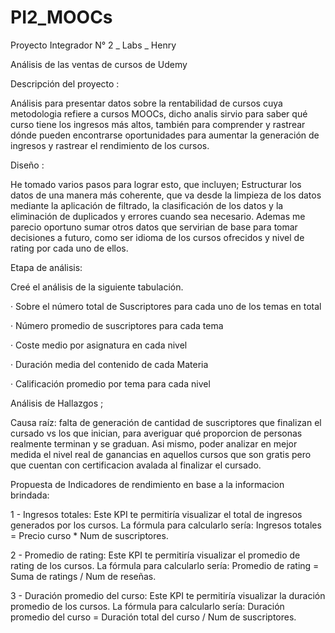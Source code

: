 # PI2_MOOCs
Proyecto Integrador N° 2 _ Labs _ Henry 

Análisis de las ventas de cursos de Udemy 

Descripción del proyecto :

Análisis para presentar datos sobre la rentabilidad de cursos cuya metodologia refiere a cursos MOOCs, dicho analis sirvio para saber qué curso tiene los ingresos más altos, también para comprender y rastrear dónde pueden encontrarse oportunidades para aumentar la generación de ingresos y rastrear el rendimiento de los cursos.

Diseño :

He tomado varios pasos para lograr esto, que incluyen; Estructurar los datos de una manera más coherente, que va desde la limpieza de los datos mediante la aplicación de filtrado, la clasificación de los datos y la eliminación de duplicados y errores cuando sea necesario. Ademas me parecio oportuno sumar otros datos que servirian de base para tomar decisiones a futuro, como ser idioma de los cursos ofrecidos y nivel de rating por cada uno de ellos. 

Etapa de análisis:

Creé el análisis de la siguiente tabulación.

· Sobre el número total de Suscriptores para cada uno de los temas en total

· Número promedio de suscriptores para cada tema

· Coste medio por asignatura en cada nivel

· Duración media del contenido de cada Materia

· Calificación promedio por tema para cada nivel

Análisis de Hallazgos ;

Causa raíz: falta de generación de cantidad de suscriptores que finalizan el cursado vs los que inician, para averiguar qué proporcion de personas realmente terminan y se graduan. Asi mismo, poder analizar en mejor medida el nivel real de ganancias en aquellos cursos que son gratis pero que cuentan con certificacion avalada al finalizar el cursado. 

Propuesta de Indicadores de rendimiento en base a la informacion brindada: 

1 - Ingresos totales: Este KPI te permitiría visualizar el total de ingresos generados por los cursos. La fórmula para calcularlo sería: Ingresos totales = Precio curso * Num de suscriptores.

2 - Promedio de rating: Este KPI te permitiría visualizar el promedio de rating de los cursos. La fórmula para calcularlo sería: Promedio de rating = Suma de ratings / Num de reseñas.

3 - Duración promedio del curso: Este KPI te permitiría visualizar la duración promedio de los cursos. La fórmula para calcularlo sería: Duración promedio del curso = Duración total del curso / Num de suscriptores.

